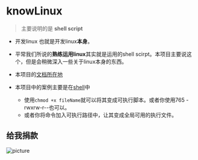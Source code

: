 # knowLinux

> 主要说明的是 **shell script**

- 开发linux 也就是开发linux**本身**。

- 平常我们所说的**熟练运用linux**其实就是运用的shell scirpt。本项目主要说这个，但是会稍微深入一些关于linux本身的东西。

-  本项目的[文档所在地](./doc/summary.md)

-  本项目中的案例主要是在[shell](./shell)中
   - 使用`chmod +x fileName`就可以将其变成可执行脚本。或者你使用765 -rwxrw-r--也可以。
   - 或者你将命令加入可执行路径中，让其变成全局可用的执行文件。

## 给我捐款

![picture](https://github.com/ThomasHuke/donate/blob/master/things.png)
